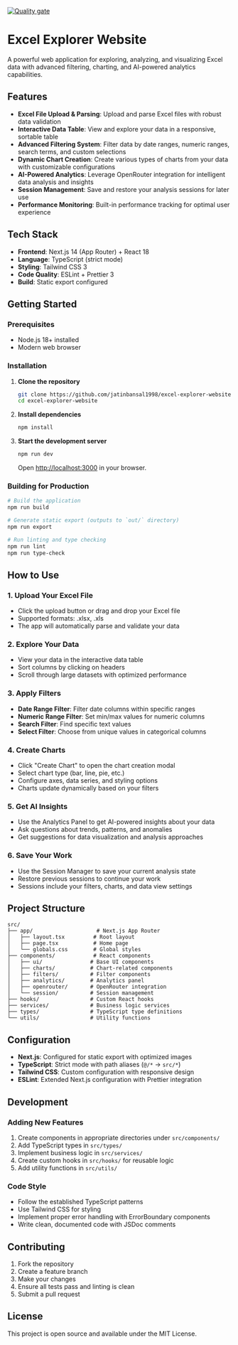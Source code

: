[![Quality gate](https://sonarcloud.io/api/project_badges/quality_gate?project=jatinbansal1998_excel-explorer-website&token=5caf65f17e5cf934c17c7c2735d5b426ce04baa6)](https://sonarcloud.io/summary/new_code?id=jatinbansal1998_excel-explorer-website)

# Excel Explorer Website

A powerful web application for exploring, analyzing, and visualizing Excel data with advanced filtering, charting, and AI-powered analytics capabilities.

## Features

- **Excel File Upload & Parsing**: Upload and parse Excel files with robust data validation
- **Interactive Data Table**: View and explore your data in a responsive, sortable table
- **Advanced Filtering System**: Filter data by date ranges, numeric ranges, search terms, and custom selections
- **Dynamic Chart Creation**: Create various types of charts from your data with customizable configurations
- **AI-Powered Analytics**: Leverage OpenRouter integration for intelligent data analysis and insights
- **Session Management**: Save and restore your analysis sessions for later use
- **Performance Monitoring**: Built-in performance tracking for optimal user experience

## Tech Stack

- **Frontend**: Next.js 14 (App Router) + React 18
- **Language**: TypeScript (strict mode)
- **Styling**: Tailwind CSS 3
- **Code Quality**: ESLint + Prettier 3
- **Build**: Static export configured

## Getting Started

### Prerequisites

- Node.js 18+ installed
- Modern web browser

### Installation

1. **Clone the repository**

   ```bash
   git clone https://github.com/jatinbansal1998/excel-explorer-website.git
   cd excel-explorer-website
   ```

2. **Install dependencies**

   ```bash
   npm install
   ```

3. **Start the development server**
   ```bash
   npm run dev
   ```
   Open [http://localhost:3000](http://localhost:3000) in your browser.

### Building for Production

```bash
# Build the application
npm run build

# Generate static export (outputs to `out/` directory)
npm run export

# Run linting and type checking
npm run lint
npm run type-check
```

## How to Use

### 1. Upload Your Excel File

- Click the upload button or drag and drop your Excel file
- Supported formats: .xlsx, .xls
- The app will automatically parse and validate your data

### 2. Explore Your Data

- View your data in the interactive data table
- Sort columns by clicking on headers
- Scroll through large datasets with optimized performance

### 3. Apply Filters

- **Date Range Filter**: Filter date columns within specific ranges
- **Numeric Range Filter**: Set min/max values for numeric columns
- **Search Filter**: Find specific text values
- **Select Filter**: Choose from unique values in categorical columns

### 4. Create Charts

- Click "Create Chart" to open the chart creation modal
- Select chart type (bar, line, pie, etc.)
- Configure axes, data series, and styling options
- Charts update dynamically based on your filters

### 5. Get AI Insights

- Use the Analytics Panel to get AI-powered insights about your data
- Ask questions about trends, patterns, and anomalies
- Get suggestions for data visualization and analysis approaches

### 6. Save Your Work

- Use the Session Manager to save your current analysis state
- Restore previous sessions to continue your work
- Sessions include your filters, charts, and data view settings

## Project Structure

```
src/
├── app/                    # Next.js App Router
│   ├── layout.tsx         # Root layout
│   ├── page.tsx           # Home page
│   └── globals.css        # Global styles
├── components/            # React components
│   ├── ui/               # Base UI components
│   ├── charts/           # Chart-related components
│   ├── filters/          # Filter components
│   ├── analytics/        # Analytics panel
│   ├── openrouter/       # OpenRouter integration
│   └── session/          # Session management
├── hooks/                # Custom React hooks
├── services/             # Business logic services
├── types/                # TypeScript type definitions
└── utils/                # Utility functions
```

## Configuration

- **Next.js**: Configured for static export with optimized images
- **TypeScript**: Strict mode with path aliases (`@/*` → `src/*`)
- **Tailwind CSS**: Custom configuration with responsive design
- **ESLint**: Extended Next.js configuration with Prettier integration

## Development

### Adding New Features

1. Create components in appropriate directories under `src/components/`
2. Add TypeScript types in `src/types/`
3. Implement business logic in `src/services/`
4. Create custom hooks in `src/hooks/` for reusable logic
5. Add utility functions in `src/utils/`

### Code Style

- Follow the established TypeScript patterns
- Use Tailwind CSS for styling
- Implement proper error handling with ErrorBoundary components
- Write clean, documented code with JSDoc comments

## Contributing

1. Fork the repository
2. Create a feature branch
3. Make your changes
4. Ensure all tests pass and linting is clean
5. Submit a pull request

## License

This project is open source and available under the MIT License.
